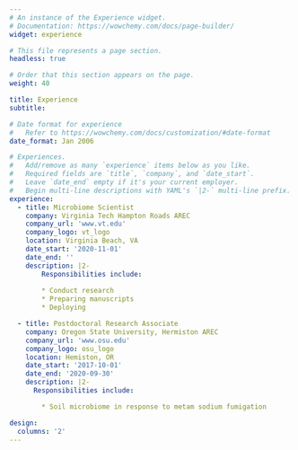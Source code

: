 ```yaml
---
# An instance of the Experience widget.
# Documentation: https://wowchemy.com/docs/page-builder/
widget: experience

# This file represents a page section.
headless: true

# Order that this section appears on the page.
weight: 40

title: Experience
subtitle:

# Date format for experience
#   Refer to https://wowchemy.com/docs/customization/#date-format
date_format: Jan 2006

# Experiences.
#   Add/remove as many `experience` items below as you like.
#   Required fields are `title`, `company`, and `date_start`.
#   Leave `date_end` empty if it's your current employer.
#   Begin multi-line descriptions with YAML's `|2-` multi-line prefix.
experience:
  - title: Microbiome Scientist
    company: Virginia Tech Hampton Roads AREC
    company_url: 'www.vt.edu'
    company_logo: vt_logo
    location: Virginia Beach, VA
    date_start: '2020-11-01'
    date_end: ''
    description: |2-
        Responsibilities include:
        
        * Conduct research
        * Preparing manuscripts
        * Deploying

  - title: Postdoctoral Research Associate
    company: Oregon State University, Hermiston AREC
    company_url: 'www.osu.edu'
    company_logo: osu_logo
    location: Hemiston, OR
    date_start: '2017-10-01'
    date_end: '2020-09-30'
    description: |2-
      Responsibilities include:

        * Soil microbiome in response to metam sodium fumigation

design:
  columns: '2'
---
```

